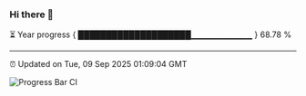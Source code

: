 ### Hi there 👋

⏳ Year progress { ████████████████████▁▁▁▁▁▁▁▁▁▁ } 68.78 %

---

⏰ Updated on Tue, 09 Sep 2025 01:09:04 GMT

![Progress Bar CI](https://github.com/liununu/liununu/workflows/Progress%20Bar%20CI/badge.svg)
